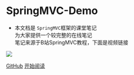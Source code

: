 

# **SpringMVC-Demo**

- 本文档是 ```SpringMVC```框架的课堂笔记<br>为大家提供一个较完整的在线笔记<br>笔记来源于B站SpringMVC教程，下面是视频链接



[![](https://res.mowangblog.top/img/2021/10/bilibili-video-orange)](https://www.bilibili.com/video/BV1Ry4y1574R)

[GitHub](https://github.com/mowangblog/SpringMVC-Demo)
[开始阅读](?id=spring-mvc-demo)

